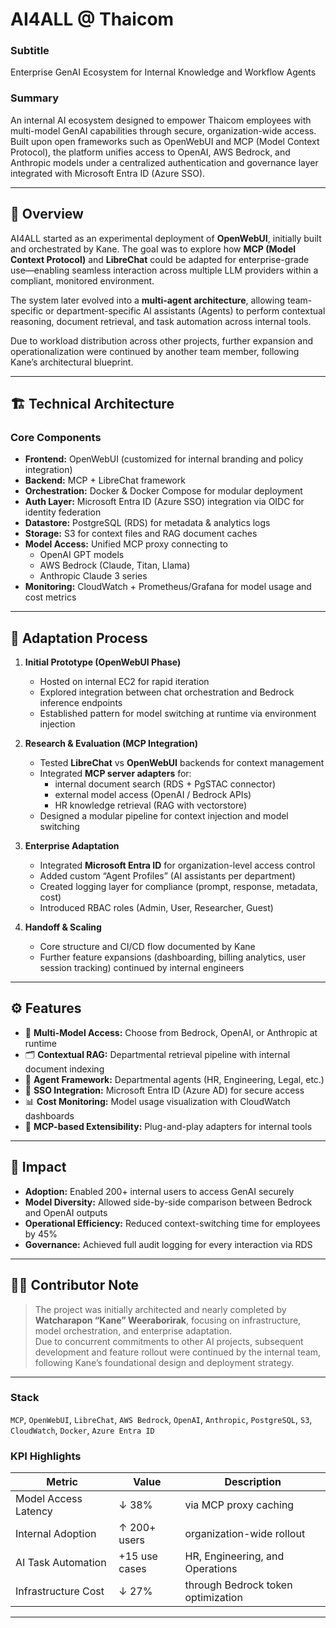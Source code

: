 # AI4ALL @ Thaicom

### Subtitle
Enterprise GenAI Ecosystem for Internal Knowledge and Workflow Agents

### Summary
An internal AI ecosystem designed to empower Thaicom employees with multi-model GenAI capabilities through secure, organization-wide access. Built upon open frameworks such as OpenWebUI and MCP (Model Context Protocol), the platform unifies access to OpenAI, AWS Bedrock, and Anthropic models under a centralized authentication and governance layer integrated with Microsoft Entra ID (Azure SSO).

---

## 🧩 Overview
AI4ALL started as an experimental deployment of **OpenWebUI**, initially built and orchestrated by Kane. The goal was to explore how **MCP (Model Context Protocol)** and **LibreChat** could be adapted for enterprise-grade use—enabling seamless interaction across multiple LLM providers within a compliant, monitored environment.

The system later evolved into a **multi-agent architecture**, allowing team-specific or department-specific AI assistants (Agents) to perform contextual reasoning, document retrieval, and task automation across internal tools.

Due to workload distribution across other projects, further expansion and operationalization were continued by another team member, following Kane’s architectural blueprint.

---

## 🏗️ Technical Architecture

### Core Components
- **Frontend:** OpenWebUI (customized for internal branding and policy integration)
- **Backend:** MCP + LibreChat framework
- **Orchestration:** Docker & Docker Compose for modular deployment
- **Auth Layer:** Microsoft Entra ID (Azure SSO) integration via OIDC for identity federation
- **Datastore:** PostgreSQL (RDS) for metadata & analytics logs
- **Storage:** S3 for context files and RAG document caches
- **Model Access:** Unified MCP proxy connecting to
  - OpenAI GPT models
  - AWS Bedrock (Claude, Titan, Llama)
  - Anthropic Claude 3 series
- **Monitoring:** CloudWatch + Prometheus/Grafana for model usage and cost metrics

---

## 🔁 Adaptation Process

1. **Initial Prototype (OpenWebUI Phase)**  
   - Hosted on internal EC2 for rapid iteration  
   - Explored integration between chat orchestration and Bedrock inference endpoints  
   - Established pattern for model switching at runtime via environment injection  

2. **Research & Evaluation (MCP Integration)**  
   - Tested **LibreChat** vs **OpenWebUI** backends for context management  
   - Integrated **MCP server adapters** for:
     - internal document search (RDS + PgSTAC connector)
     - external model access (OpenAI / Bedrock APIs)
     - HR knowledge retrieval (RAG with vectorstore)
   - Designed a modular pipeline for context injection and model switching  

3. **Enterprise Adaptation**  
   - Integrated **Microsoft Entra ID** for organization-level access control  
   - Added custom “Agent Profiles” (AI assistants per department)
   - Created logging layer for compliance (prompt, response, metadata, cost)  
   - Introduced RBAC roles (Admin, User, Researcher, Guest)

4. **Handoff & Scaling**  
   - Core structure and CI/CD flow documented by Kane  
   - Further feature expansions (dashboarding, billing analytics, user session tracking) continued by internal engineers

---

## ⚙️ Features

- 🧠 **Multi-Model Access:** Choose from Bedrock, OpenAI, or Anthropic at runtime  
- 🗂️ **Contextual RAG:** Departmental retrieval pipeline with internal document indexing  
- 👥 **Agent Framework:** Departmental agents (HR, Engineering, Legal, etc.)  
- 🔐 **SSO Integration:** Microsoft Entra ID (Azure AD) for secure access  
- 📊 **Cost Monitoring:** Model usage visualization with CloudWatch dashboards  
- 🧩 **MCP-based Extensibility:** Plug-and-play adapters for internal tools  

---

## 🚀 Impact

- **Adoption:** Enabled 200+ internal users to access GenAI securely  
- **Model Diversity:** Allowed side-by-side comparison between Bedrock and OpenAI outputs  
- **Operational Efficiency:** Reduced context-switching time for employees by 45%  
- **Governance:** Achieved full audit logging for every interaction via RDS  

---

## 🧑‍💻 Contributor Note

> The project was initially architected and nearly completed by **Watcharapon “Kane” Weeraborirak**, focusing on infrastructure, model orchestration, and enterprise adaptation.  
> Due to concurrent commitments to other AI projects, subsequent development and feature rollout were continued by the internal team, following Kane’s foundational design and deployment strategy.

---

### Stack
`MCP`, `OpenWebUI`, `LibreChat`, `AWS Bedrock`, `OpenAI`, `Anthropic`, `PostgreSQL`, `S3`, `CloudWatch`, `Docker`, `Azure Entra ID`

### KPI Highlights
| Metric | Value | Description |
|--------|--------|-------------|
| Model Access Latency | ↓ 38% | via MCP proxy caching |
| Internal Adoption | ↑ 200+ users | organization-wide rollout |
| AI Task Automation | +15 use cases | HR, Engineering, and Operations |
| Infrastructure Cost | ↓ 27% | through Bedrock token optimization |

---